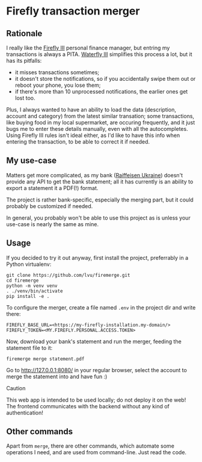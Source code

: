 # Firefly transaction merger

## Rationale

I really like the [Firefly III](https://firefly-iii.org/) personal finance manager, but
entring my transactions is always a PITA. [Waterfly III](https://github.com/dreautall/waterfly-iii) simplifies
this process a lot, but it has its pitfalls:
* it misses transactions sometimes;
* it doesn't store the notifications, so if you accidentally swipe them out or reboot your phone, you lose them;
* if there's more than 10 unprocessed notifications, the earlier ones get lost too.

Plus, I always wanted to have an ability to load the data (description, account and category) from the latest similar
transation; some transactions, like buying food in my local supermarket, are occuring frequently, and it just bugs me to
enter these details manually, even with all the autocompletes. Using Firefly III rules isn't ideal either, as I'd like to
have this info when entering the transaction, to be able to correct it if needed.

## My use-case

Matters get more complicated, as my bank ([Raiffeisen Ukraine](https://raiffeisen.ua/)) doesn't provide any API to get the bank statement; all it has currently is an ability to export a statement it a PDF(!) format.

The project is rather bank-specific, especially the merging part, but it could probably be customized if needed.

In general, you probably won't be able to use this project as is unless your use-case is nearly the same as mine.

## Usage

If you decided to try it out anyway, first install the project, preferrably in a Python virtualenv:

    git clone https://github.com/lvu/firemerge.git
    cd firemerge
    python -m venv venv
    . ./venv/bin/activate
    pip install -e .

To configure the merger, create a file named `.env` in the project dir and write there:

    FIREFLY_BASE_URL=<https://my-firefly-installation.my-domain/>
    FIREFLY_TOKEN=<MY.FIREFLY.PERSONAL.ACCESS.TOKEN>

Now, download your bank's statement and run the merger, feeding the statement file to it:

    firemerge merge statement.pdf

Go to http://127.0.0.1:8080/ in your regular browser, select the account to merge the statement into and have fun :)

> [!CAUTION]
> This web app is intended to be used locally; do not deploy it on the web! The frontend communicates with the backend without any kind
> of authentication!


## Other commands
Apart from `merge`, there are other commands, which automate some operations I need, and are used from command-line.
Just read the code.